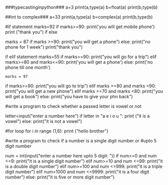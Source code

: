###typecastinginpython###
a=3
print(a,type(a)
b=float(a)
print(b,type(b)

##int to complex###
a=33
print(a,type(a)
b=complex(a)
print(b,type(b)


#if statement
marks=92
if marks>=90:
    print('you will get mobile phone')
   print ("thank you")
 if else
  
  marks  =  87
if marks >=90:
     print("you will get a phone")
     else: 
         print("no phone for 1 week")
         print("thank you")

         
if elif statement
marks=55
if marks>=90:
    print("you will go for a trip")
elif marks>=80 and marks<=90:
    print('you will get a phone')
else:
    print('no phone till one month')



    marks = 97
if marks>=90:
    print("you will go to trip")
elif marks >=80 and marks <90:
        print("you will get a new phone")
elif marks >=70 and marks <80:
            print("you will get a book")
else:
                print("you have to give your phn back")

#write a program to check whether a passed letter is vowel or not

letter=input("enter a number here")
if letter in "a e i o u ":
    print ("it is a vowel")
else:
    print("it is not a vowel")

#for loop
for i in range (1,6):
    print ("hello brother")



#write a program to check if a number is a single digit number or #upto 5 digit number

num = int(input("enter a number here upto 5 digit: "))
if num>=0 and num <=9:
    print("it is a single digit number")
elif num>=10 and num <=99:
    print("it is a double digit number")
elif num>=100 and num <=999:
    print("it is a triple digit number")
elif num>1000 and num <=9999:
    print("it is a four digit number")
else:
    print("it is five or more digit number")
